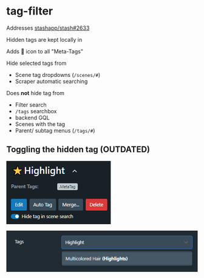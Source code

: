 # tag-filter
Addresses [stashapp/stash#2633](https://github.com/stashapp/stash/issues/2633)

Hidden tags are kept locally in 

Adds 🧠 icon to all "Meta-Tags"

Hide selected tags from
  - Scene tag dropdowns (`/scenes/#`)
  - Scraper automatic searching

Does **not** hide tag from
  - Filter search
  - `/tags` searchbox
  - backend GQL
  - Scenes with the tag
  - Parent/ subtag menus (`/tags/#`)

## Toggling the hidden tag (OUTDATED)
![toggling the hidden tag](../../docs/tag-filter-toggle.png)

![demo of hidden tag](../../docs/tag-filter-demo.png)